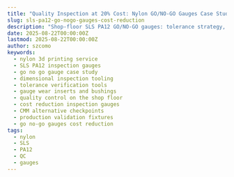 ```yaml
---
title: "Quality Inspection at 20% Cost: Nylon GO/NO-GO Gauges Case Study"
slug: sls-pa12-go-nogo-gauges-cost-reduction
description: "Shop-floor SLS PA12 GO/NO-GO gauges: tolerance strategy, bushing inserts, calibration plan, and a cost-reduction case vs. machined aluminum gauges."
date: 2025-08-22T00:00:00Z
lastmod: 2025-08-22T00:00:00Z
author: szcomo
keywords:
  - nylon 3d printing service
  - SLS PA12 inspection gauges
  - go no go gauge case study
  - dimensional inspection tooling
  - tolerance verification tools
  - gauge wear inserts and bushings
  - quality control on the shop floor
  - cost reduction inspection gauges
  - CMM alternative checkpoints
  - production validation fixtures
  - go no-go gauges cost reduction
tags:
  - nylon
  - SLS
  - PA12
  - QC
  - gauges
---
```

